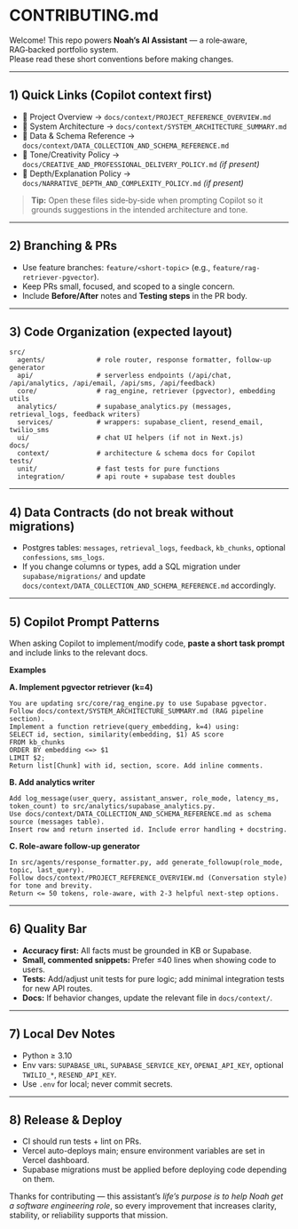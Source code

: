 # CONTRIBUTING.md

Welcome! This repo powers **Noah’s AI Assistant** — a role‑aware, RAG‑backed portfolio system.  
Please read these short conventions before making changes.

---

## 1) Quick Links (Copilot context first)
- 📘 Project Overview → `docs/context/PROJECT_REFERENCE_OVERVIEW.md`
- 🧩 System Architecture → `docs/context/SYSTEM_ARCHITECTURE_SUMMARY.md`
- 🧮 Data & Schema Reference → `docs/context/DATA_COLLECTION_AND_SCHEMA_REFERENCE.md`
- 🎨 Tone/Creativity Policy → `docs/CREATIVE_AND_PROFESSIONAL_DELIVERY_POLICY.md` *(if present)*
- 🧠 Depth/Explanation Policy → `docs/NARRATIVE_DEPTH_AND_COMPLEXITY_POLICY.md` *(if present)*

> **Tip:** Open these files side‑by‑side when prompting Copilot so it grounds suggestions in the intended architecture and tone.

---

## 2) Branching & PRs
- Use feature branches: `feature/<short-topic>` (e.g., `feature/rag-retriever-pgvector`).
- Keep PRs small, focused, and scoped to a single concern.
- Include **Before/After** notes and **Testing steps** in the PR body.

---

## 3) Code Organization (expected layout)
```
src/
  agents/             # role router, response formatter, follow-up generator
  api/                # serverless endpoints (/api/chat, /api/analytics, /api/email, /api/sms, /api/feedback)
  core/               # rag_engine, retriever (pgvector), embedding utils
  analytics/          # supabase_analytics.py (messages, retrieval_logs, feedback writers)
  services/           # wrappers: supabase_client, resend_email, twilio_sms
  ui/                 # chat UI helpers (if not in Next.js)
docs/
  context/            # architecture & schema docs for Copilot
tests/
  unit/               # fast tests for pure functions
  integration/        # api route + supabase test doubles
```

---

## 4) Data Contracts (do not break without migrations)
- Postgres tables: `messages`, `retrieval_logs`, `feedback`, `kb_chunks`, optional `confessions`, `sms_logs`.
- If you change columns or types, add a SQL migration under `supabase/migrations/` and update
  `docs/context/DATA_COLLECTION_AND_SCHEMA_REFERENCE.md` accordingly.

---

## 5) Copilot Prompt Patterns
When asking Copilot to implement/modify code, **paste a short task prompt** and include links to the relevant docs.

**Examples**

**A. Implement pgvector retriever (k=4)**
```
You are updating src/core/rag_engine.py to use Supabase pgvector.
Follow docs/context/SYSTEM_ARCHITECTURE_SUMMARY.md (RAG pipeline section).
Implement a function retrieve(query_embedding, k=4) using:
SELECT id, section, similarity(embedding, $1) AS score
FROM kb_chunks
ORDER BY embedding <=> $1
LIMIT $2;
Return list[Chunk] with id, section, score. Add inline comments.
```

**B. Add analytics writer**
```
Add log_message(user_query, assistant_answer, role_mode, latency_ms, token_count) to src/analytics/supabase_analytics.py.
Use docs/context/DATA_COLLECTION_AND_SCHEMA_REFERENCE.md as schema source (messages table).
Insert row and return inserted id. Include error handling + docstring.
```

**C. Role-aware follow‑up generator**
```
In src/agents/response_formatter.py, add generate_followup(role_mode, topic, last_query).
Follow docs/context/PROJECT_REFERENCE_OVERVIEW.md (Conversation style) for tone and brevity.
Return <= 50 tokens, role-aware, with 2-3 helpful next-step options.
```

---

## 6) Quality Bar
- **Accuracy first:** All facts must be grounded in KB or Supabase.
- **Small, commented snippets:** Prefer ≤40 lines when showing code to users.
- **Tests:** Add/adjust unit tests for pure logic; add minimal integration tests for new API routes.
- **Docs:** If behavior changes, update the relevant file in `docs/context/`.

---

## 7) Local Dev Notes
- Python ≥ 3.10
- Env vars: `SUPABASE_URL`, `SUPABASE_SERVICE_KEY`, `OPENAI_API_KEY`, optional `TWILIO_*`, `RESEND_API_KEY`.
- Use `.env` for local; never commit secrets.

---

## 8) Release & Deploy
- CI should run tests + lint on PRs.
- Vercel auto-deploys main; ensure environment variables are set in Vercel dashboard.
- Supabase migrations must be applied before deploying code depending on them.

Thanks for contributing — this assistant’s *life’s purpose is to help Noah get a software engineering role*, so every improvement that increases clarity, stability, or reliability supports that mission.
